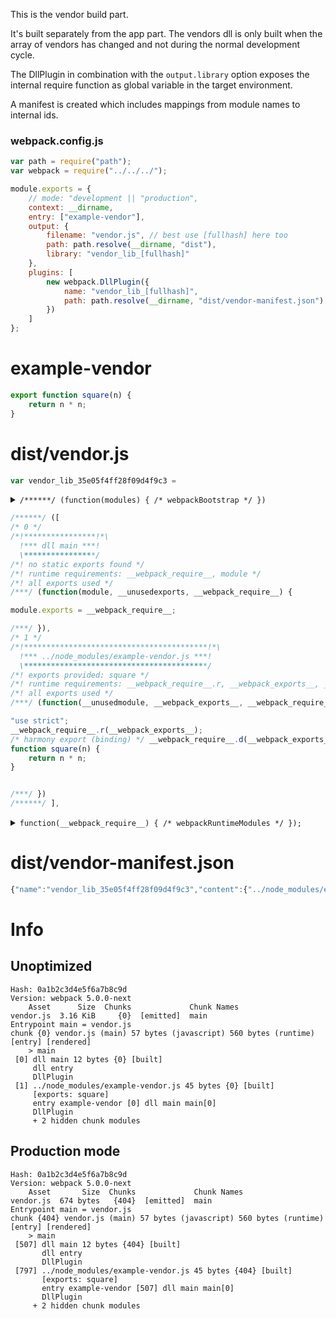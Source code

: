 This is the vendor build part.

It's built separately from the app part. The vendors dll is only built when the array of vendors has changed and not during the normal development cycle.

The DllPlugin in combination with the `output.library` option exposes the internal require function as global variable in the target environment.

A manifest is created which includes mappings from module names to internal ids.

### webpack.config.js

``` javascript
var path = require("path");
var webpack = require("../../../");

module.exports = {
	// mode: "development || "production",
	context: __dirname,
	entry: ["example-vendor"],
	output: {
		filename: "vendor.js", // best use [fullhash] here too
		path: path.resolve(__dirname, "dist"),
		library: "vendor_lib_[fullhash]"
	},
	plugins: [
		new webpack.DllPlugin({
			name: "vendor_lib_[fullhash]",
			path: path.resolve(__dirname, "dist/vendor-manifest.json")
		})
	]
};
```

# example-vendor

``` javascript
export function square(n) {
	return n * n;
}
```

# dist/vendor.js

``` javascript
var vendor_lib_35e05f4ff28f09d4f9c3 =
```
<details><summary><code>/******/ (function(modules) { /* webpackBootstrap */ })</code></summary>

``` js
/******/ (function(modules, runtime) { // webpackBootstrap
/******/ 	"use strict";
/******/ 	// The module cache
/******/ 	var installedModules = {};
/******/
/******/ 	// The require function
/******/ 	function __webpack_require__(moduleId) {
/******/
/******/ 		// Check if module is in cache
/******/ 		if(installedModules[moduleId]) {
/******/ 			return installedModules[moduleId].exports;
/******/ 		}
/******/ 		// Create a new module (and put it into the cache)
/******/ 		var module = installedModules[moduleId] = {
/******/ 			i: moduleId,
/******/ 			l: false,
/******/ 			exports: {}
/******/ 		};
/******/
/******/ 		// Execute the module function
/******/ 		modules[moduleId].call(module.exports, module, module.exports, __webpack_require__);
/******/
/******/ 		// Flag the module as loaded
/******/ 		module.l = true;
/******/
/******/ 		// Return the exports of the module
/******/ 		return module.exports;
/******/ 	}
/******/
/******/
/******/
/******/ 	// initialize runtime
/******/ 	runtime(__webpack_require__);
/******/
/******/ 	// Load entry module and return exports
/******/ 	return __webpack_require__(0);
/******/ })
/************************************************************************/
```

</details>

``` js
/******/ ([
/* 0 */
/*!****************!*\
  !*** dll main ***!
  \****************/
/*! no static exports found */
/*! runtime requirements: __webpack_require__, module */
/*! all exports used */
/***/ (function(module, __unusedexports, __webpack_require__) {

module.exports = __webpack_require__;

/***/ }),
/* 1 */
/*!*****************************************!*\
  !*** ../node_modules/example-vendor.js ***!
  \*****************************************/
/*! exports provided: square */
/*! runtime requirements: __webpack_require__.r, __webpack_exports__, __webpack_require__.d, __webpack_require__ */
/*! all exports used */
/***/ (function(__unusedmodule, __webpack_exports__, __webpack_require__) {

"use strict";
__webpack_require__.r(__webpack_exports__);
/* harmony export (binding) */ __webpack_require__.d(__webpack_exports__, "square", function() { return square; });
function square(n) {
	return n * n;
}


/***/ })
/******/ ],
```

<details><summary><code>function(__webpack_require__) { /* webpackRuntimeModules */ });</code></summary>

``` js
/******/ function(__webpack_require__) { // webpackRuntimeModules
/******/ 	"use strict";
/******/ 
/******/ 	/* webpack/runtime/make namespace object */
/******/ 	!function() {
/******/ 		// define __esModule on exports
/******/ 		__webpack_require__.r = function(exports) {
/******/ 			if(typeof Symbol !== 'undefined' && Symbol.toStringTag) {
/******/ 				Object.defineProperty(exports, Symbol.toStringTag, { value: 'Module' });
/******/ 			}
/******/ 			Object.defineProperty(exports, '__esModule', { value: true });
/******/ 		};
/******/ 	}();
/******/ 	
/******/ 	/* webpack/runtime/define property getter */
/******/ 	!function() {
/******/ 		// define getter function for harmony exports
/******/ 		var hasOwnProperty = Object.prototype.hasOwnProperty;
/******/ 		__webpack_require__.d = function(exports, name, getter) {
/******/ 			if(!hasOwnProperty.call(exports, name)) {
/******/ 				Object.defineProperty(exports, name, { enumerable: true, get: getter });
/******/ 			}
/******/ 		};
/******/ 	}();
/******/ 	
/******/ }
);
```

</details>


# dist/vendor-manifest.json

``` javascript
{"name":"vendor_lib_35e05f4ff28f09d4f9c3","content":{"../node_modules/example-vendor.js":{"id":1,"buildMeta":{"exportsType":"namespace","providedExports":["square"]}}}}
```

# Info

## Unoptimized

```
Hash: 0a1b2c3d4e5f6a7b8c9d
Version: webpack 5.0.0-next
    Asset      Size  Chunks             Chunk Names
vendor.js  3.16 KiB     {0}  [emitted]  main
Entrypoint main = vendor.js
chunk {0} vendor.js (main) 57 bytes (javascript) 560 bytes (runtime) [entry] [rendered]
    > main
 [0] dll main 12 bytes {0} [built]
     dll entry
     DllPlugin
 [1] ../node_modules/example-vendor.js 45 bytes {0} [built]
     [exports: square]
     entry example-vendor [0] dll main main[0]
     DllPlugin
     + 2 hidden chunk modules
```

## Production mode

```
Hash: 0a1b2c3d4e5f6a7b8c9d
Version: webpack 5.0.0-next
    Asset       Size  Chunks             Chunk Names
vendor.js  674 bytes   {404}  [emitted]  main
Entrypoint main = vendor.js
chunk {404} vendor.js (main) 57 bytes (javascript) 560 bytes (runtime) [entry] [rendered]
    > main
 [507] dll main 12 bytes {404} [built]
       dll entry
       DllPlugin
 [797] ../node_modules/example-vendor.js 45 bytes {404} [built]
       [exports: square]
       entry example-vendor [507] dll main main[0]
       DllPlugin
     + 2 hidden chunk modules
```

